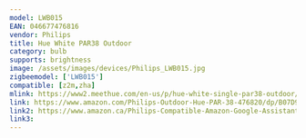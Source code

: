 ```yaml
---
model: LWB015
EAN: 046677476816 
vendor: Philips 
title: Hue White PAR38 Outdoor
category: bulb
supports: brightness
image: /assets/images/devices/Philips_LWB015.jpg
zigbeemodel: ['LWB015']
compatible: [z2m,zha]
mlink: https://www2.meethue.com/en-us/p/hue-white-single-par38-outdoor/046677476816
link: https://www.amazon.com/Philips-Outdoor-Hue-PAR-38-476820/dp/B07D9XL641
link2: https://www.amazon.ca/Philips-Compatible-Amazon-Google-Assistant/dp/B07DBMBCVK/
link3: 
---
```


